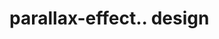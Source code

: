 # parallax-effect.. design                                                                                                                                                                             
                              

